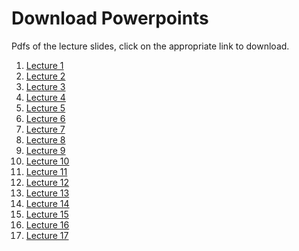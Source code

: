 # Download Powerpoints

Pdfs of the lecture slides, click on the appropriate link to download.

1. <a href="../teaching/ppt_pdfs/Lecture1.pdf" download>Lecture 1</a>
2. <a href="../teaching/ppt_pdfs/Lecture2.pdf" download>Lecture 2</a>
3. <a href="../teaching/ppt_pdfs/Lecture3.pdf" download>Lecture 3</a>
4. <a href="../teaching/ppt_pdfs/Lecture4.pdf" download>Lecture 4</a>
5. <a href="../teaching/ppt_pdfs/Lecture5.pdf" download>Lecture 5</a>
6. <a href="../teaching/ppt_pdfs/Lecture6.pdf" download>Lecture 6</a>
7. <a href="../teaching/ppt_pdfs/Lecture7.pdf" download>Lecture 7</a>
8. <a href="../teaching/ppt_pdfs/Lecture8.pdf" download>Lecture 8</a>
9. <a href="../teaching/ppt_pdfs/Lecture9.pdf" download>Lecture 9</a>
10. <a href="../teaching/ppt_pdfs/Lecture10.pdf" download>Lecture 10</a>
11. <a href="../teaching/ppt_pdfs/Lecture11.pdf" download>Lecture 11</a>
12. <a href="../teaching/ppt_pdfs/Lecture12.pdf" download>Lecture 12</a>
13. <a href="../teaching/ppt_pdfs/Lecture13.pdf" download>Lecture 13</a>
14. <a href="../teaching/ppt_pdfs/Lecture14.pdf" download>Lecture 14</a>
15. <a href="../teaching/ppt_pdfs/Lecture15.pdf" download>Lecture 15</a>
16. <a href="../teaching/ppt_pdfs/Lecture16.pdf" download>Lecture 16</a>
17. <a href="../teaching/ppt_pdfs/Lecture17.pdf" download>Lecture 17</a>